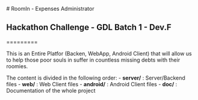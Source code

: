 # RoomIn - Expenses Administrator
## Hackathon Challenge - GDL Batch 1 - Dev.F
=========

This is an Entire Platfor (Backen, WebApp, Android Client) that will allow us to help those poor souls in suffer in countless missing debts with their roomies.

The content is divided in the following order:
    - __server/__ : Server/Backend files
    - __web/__ : Web Client files
    - __android/__ : Android Client files
    - __doc/__ : Documentation of the whole project